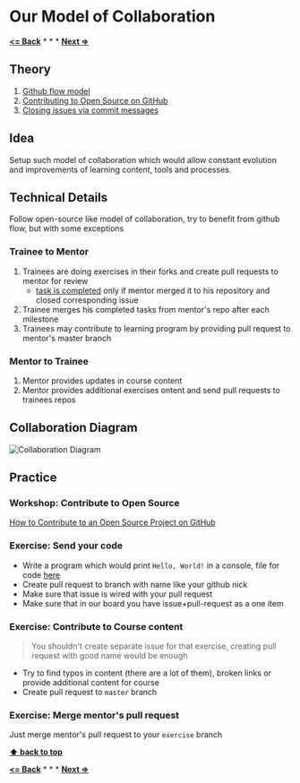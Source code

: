 # Our Model of Collaboration

**[<= Back](../05-git-and-github/tools-for-development.md)**		*	*	*	**[Next =>](../../01-syntax/00-intro/intro.md)**

## Theory

1. [Github flow model](https://guides.github.com/introduction/flow/)
1. [Contributing to Open Source on GitHub](https://guides.github.com/activities/contributing-to-open-source/)
1. [Closing issues via commit messages](https://help.github.com/articles/closing-issues-via-commit-messages/)

## Idea

Setup such model of collaboration which would allow constant evolution and improvements of
learning content, tools and processes.

## Technical Details

Follow  open-source like model of collaboration, try to benefit from github flow,
but with some exceptions


### Trainee to Mentor

1. Trainees are doing exercises in their forks and create pull requests to mentor for review
    * [task is completed](http://c2.com/cgi/wiki?TaskCompleteDefinition) only if mentor merged it to his repository and closed corresponding issue
1. Trainee merges his completed tasks from mentor's repo after each milestone
1. Trainees may contribute to learning program by providing pull request to mentor's master branch

### Mentor to Trainee

1. Mentor provides updates in course content
1. Mentor provides additional exercises ontent and send pull requests to trainees repos

## Collaboration Diagram

![Collaboration Diagram](./sf-eng-init-collaboration-figure.png)

## Practice

### Workshop: Contribute to Open Source 

[How to Contribute to an Open Source Project on GitHub](https://egghead.io/series/how-to-contribute-to-an-open-source-project-on-github)

### Exercise: Send your code

* Write a program which would print `Hello, World!` in a console, file for code [here](./helloWorld.js) 
* Create pull request to branch with name like your github nick
* Make sure that issue is wired with your pull request
* Make sure that in our board you have issue+pull-request as a one item

### Exercise: Contribute to Course content

> You shouldn't create separate issue for that exercise, creating pull request with good name would be enough 

* Try to find typos in content (there are a lot of them), broken links or provide additional content for course
* Create pull request to `master` branch

### Exercise: Merge mentor's pull request

Just merge mentor's pull request to your `exercise` branch

**[⬆ back to top](#our-model-of-collaboration)**

**[<= Back](../05-git-and-github/tools-for-development.md)**		*	*	*	**[Next =>](../../01-syntax/00-intro/intro.md)**

